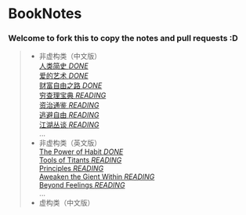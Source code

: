 # BookNotes
### Welcome to fork this to copy the notes and pull requests :D

> - 非虚构类（中文版）  
> [人类简史  *DONE*](/BookNotes/人类简史.md)  
> [爱的艺术  *DONE*](../BookNotes/爱的艺术.md)  
> [财富自由之路  *DONE*](../BookNotes/财富自由之路-李笑来.md)  
> [穷查理宝典  *READING*](../BookNotes/穷查理宝典.md)  
> [资治通鉴  *READING*](../BookNotes/资治通鉴.md)  
> [逃避自由  *READING*](../BookNotes/逃避自由.md)  
> [江湖丛谈  *READING*](../BookNotes/江湖丛谈.md)  
> ...
> - 非虚构类（英文版）  
> [The Power of Habit *DONE*](../BookNotes/The%20Power%20of%20Habit.md)  
> [Tools of Titants  *READING*](../BookNotes/Tools%20of%20Titans.md)  
> [Principles  *READING*](../BookNotes/Principles%20by%20Ray%20Dalio.md)  
> [Aweaken the Gient Within  *READING*](../BookNotes/Aweaken%20the%20Giant%20Within.md)  
> [Beyond Feelings  *READING*](../BookNotes/beyond%20feelings.md)  
> ...
> - 虚构类（中文版）  
> 
